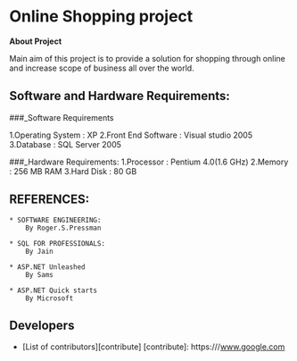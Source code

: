 # Online Shopping project

**About Project** 

Main aim of this project is to provide a solution for shopping through online and increase scope of business all over the world.


## Software and Hardware Requirements:

###_Software Requirements

1.Operating System : XP
2.Front End Software :  Visual studio 2005
3.Database : SQL Server 2005


###_Hardware Requirements:
1.Processor : Pentium 4.0(1.6 GHz)
2.Memory :  256 MB RAM
3.Hard Disk : 80 GB


## REFERENCES:
```
* SOFTWARE ENGINEERING:
	By Roger.S.Pressman

* SQL FOR PROFESSIONALS:
	By Jain 

* ASP.NET Unleashed
	By Sams

* ASP.NET Quick starts
	By Microsoft
```

## Developers

* [List of contributors][contribute]
[contribute]: https:///www.google.com

